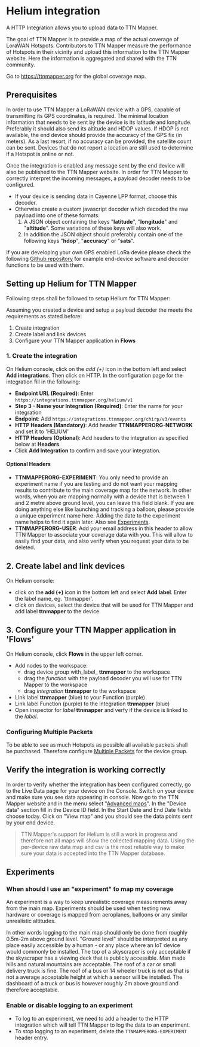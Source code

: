 # Helium integration

A HTTP Integration allows you to upload data to TTN Mapper. 

The goal of TTN Mapper is to provide a map of the actual coverage of LoraWAN Hotspots. Contributors to TTN Mapper measure the performance of Hotspots in their vicinity and upload this information to the TTN Mapper website. Here the information is aggregated and shared with the TTN community.

Go to https://ttnmapper.org for the global coverage map.


## Prerequisites

In order to use TTN Mapper a LoRaWAN device with a GPS, capable of transmitting its GPS coordinates, is required. The minimal location information that needs to be sent by the device is its latitude and longitude. Preferably it should also send its altitude and HDOP values. If HDOP is not available, the end device should provide the accuracy of the GPS fix (in meters). As a last resort, if no accuracy can be provided, the satellite count can be sent. Devices that do not report a location are still used to determine if a Hotspot is online or not.

Once the integration is enabled any message sent by the end device will also be published to the TTN Mapper website. In order for TTN Mapper to correctly interpret the incoming messages, a payload decoder needs to be configured. 
* If your device is sending data in Cayenne LPP format, choose this decoder. 
* Otherwise create a custom javascript decoder which decoded the raw payload into one of these formats:
  1. A JSON object containing the keys "**latitude**", "**longitude**" and "**altitude**". Some variations of these keys will also work. 
  2. In addition the JSON object should preferably contain one of the following keys "**hdop**", "**accuracy**" or "**sats**".

If you are developing your own GPS enabled LoRa device please check the following [Github repository](https://github.com/ttnmapper/gps-node-examples) for example end-device software and decoder functions to be used with them.

## Setting up Helium for TTN Mapper

Following steps shall be followed to setup Helium for TTN Mapper:

Assuming you created a device and setup a payload decoder the meets the requirements as stated before:
1. Create integration
2. Create label and link devices
3. Configure your TTN Mapper application in **Flows**

### 1. Create the integration

On Helium console, click on the *add (+)* icon in the bottom left and select **Add integrations**. Then click on HTTP. In the configuration page for the integration fill in the following:

* **Endpoint URL (Required)**: Enter `https://integrations.ttnmapper.org/helium/v1`
* **Step 3 - Name your Integration (Required)**: Enter the name for your integration
* **Endpoint**: Add `https://integrations.ttnmapper.org/chirp/v3/events`
* **HTTP Headers (Mandatory)**: Add header **TTNMAPPERORG-NETWORK** and set it to 'HELIUM'
* **HTTP Headers (Optional)**: Add headers to the integration as specified below at **Headers**.
* Click **Add Integration** to confirm and save your integration.

#### Optional Headers

* **TTNMAPPERORG-EXPERIMENT**: You only need to provide an experiment name if you are testing and do not want your mapping results to contribute to the main coverage map for the network. In other words, when you are mapping normally with a device that is between 1 and 2 metre above ground level, you can leave this field blank. If you are doing anything else like launching and tracking a balloon, please provide a unique experiment name here. Adding the date to the experiment name helps to find it again later. Also see [Experiments](#experiments).
* **TTNMAPPERORG-USER**: Add your email address in this header to allow TTN Mapper to associate your coverage data with you. This will allow to easily find your data, and also verify when you request your data to be deleted.

## 2. Create label and link devices

On Helium console:
* click on the **add (+)** icon in the bottom left and select **Add label**. Enter the label name, eg. 'ttnmapper'.
* click on devices, select the device that will be used for TTN Mapper and add label **ttnmapper** to the device.

## 3. Configure your TTN Mapper application in 'Flows' 

On Helium console, click **Flows** in the upper left corner.

* Add nodes to the workspace:
  * drag device group with_label_ **ttnmapper** to the workspace
  * drag the _function_ with the payload decoder you will use for TTN Mapper to the workspace
  * drag _integration_ **ttnmapper** to the workspace
* Link label **ttnmapper** (blue) to your Function (purple)
* Link label Function (purple) to the integration **ttnmapper** (blue)
* Open inspector for _label_ **ttnmapper** and verfy if the device is linked to the _label_.

### Configuring Multiple Packets

To be able to see as much Hotspots as possible all available packets shall be purchased. Therefore configure [Multiple Packets](https://docs.helium.com/use-the-network/console/adr/#multiple-packets) for the device group.

## Verify the integration is working correctly

In order to verify whether the integration has been configured correctly, go to the Live Data page for your device on the Console. Switch on your device and make sure you see data appearing in console. Now go to the TTN Mapper website and in the menu select "[Advanced maps](https://ttnmapper.org/advanced-maps/)". In the "Device data" section fill in the Device ID field. In the Start Date and End Date fields choose today. Click on "View map" and you should see the data points sent by your end device.

> TTN Mapper's support for Helium is still a work in progress and therefore not all maps will show the collected mapping data. Using the per-device raw data map and csv is the most reliable way to make sure your data is accepted into the TTN Mapper database.

## Experiments

### When should I use an "experiment" to map my coverage

An experiment is a way to keep unrealistic coverage measurements away from the main map. Experiments should be used when testing new hardware or coverage is mapped from aeroplanes, balloons or any similar unrealistic altitudes.

In other words logging to the main map should only be done from roughly 0.5m-2m above ground level. "Ground level" should be interpreted as any place easily accessible by a human - or any place where an IoT device would commonly be installed. The top of a skyscraper is only acceptable if the skyscraper has a viewing deck that is publicly accessible. Man made hills and natural mountains are acceptable. The roof of a car or small delivery truck is fine. The roof of a bus or 14 wheeler truck is not as that is not a average acceptable height at which a sensor will be installed. The dashboard of a truck or bus is however roughly 2m above ground and therefore acceptable.

### Enable or disable logging to an experiment

* To log to an experiment, we need to add a header to the HTTP integration which will tell TTN Mapper to log the data to an experiment.
* To stop logging to an experiment, delete the `TTNMAPPERORG-EXPERIMENT` header entry.
